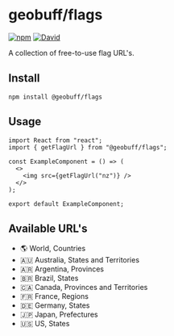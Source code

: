 # geobuff/flags
[![npm](https://img.shields.io/npm/v/@geobuff/flags)](https://www.npmjs.com/package/@geobuff/flags)
[![David](https://img.shields.io/david/geobuff/flags)](https://david-dm.org/geobuff/flags)

A collection of free-to-use flag URL's.

## Install
```
npm install @geobuff/flags
```

## Usage
```
import React from "react";
import { getFlagUrl } from "@geobuff/flags";

const ExampleComponent = () => (
  <>
    <img src={getFlagUrl("nz")} />
  </>
);

export default ExampleComponent;
```

## Available URL's
- :earth_americas: World, Countries
- 🇦🇺 Australia, States and Territories
- 🇦🇷 Argentina, Provinces
- 🇧🇷 Brazil, States
- 🇨🇦 Canada, Provinces and Territories
- 🇫🇷 France, Regions
- 🇩🇪 Germany, States
- 🇯🇵 Japan, Prefectures
- :us: US, States
